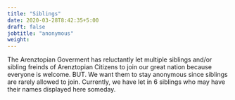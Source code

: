 ```yaml
---
title: "Siblings"
date: 2020-03-28T8:42:35+5:00
draft: false
jobtitle: "anonymous"
weight: 
---
```



The Arenztopian Goverment has reluctantly let multiple siblings and/or sibling freinds of Arenztopian Citizens to join our great nation because everyone is welcome. BUT. We want them to stay anonymous since siblings are rarely allowed to join. Currently, we have let in 6 siblings who may have their names displayed here someday.









